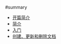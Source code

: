 #summary

* [开篇简介](README.md)
* [简介](book/mongodb-guide-chapter1.md)
* [入门](book/mongodb-guide-chapter2.md)
* [创建、更新和删除文档](book/mongodb-guide-chapter3.md)